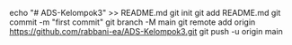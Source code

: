 echo "# ADS-Kelompok3" >> README.md
git init
git add README.md
git commit -m "first commit"
git branch -M main
git remote add origin https://github.com/rabbani-ea/ADS-Kelompok3.git
git push -u origin main
